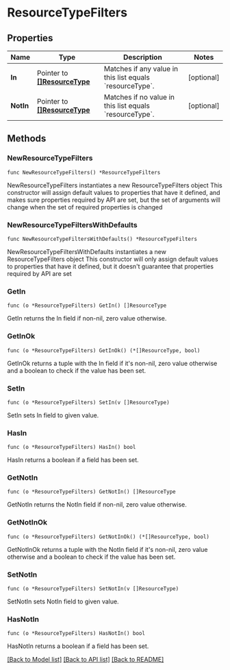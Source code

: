 # ResourceTypeFilters

## Properties

Name | Type | Description | Notes
------------ | ------------- | ------------- | -------------
**In** | Pointer to [**[]ResourceType**](ResourceType.md) | Matches if any value in this list equals &#x60;resourceType&#x60;. | [optional] 
**NotIn** | Pointer to [**[]ResourceType**](ResourceType.md) | Matches if no value in this list equals &#x60;resourceType&#x60;. | [optional] 

## Methods

### NewResourceTypeFilters

`func NewResourceTypeFilters() *ResourceTypeFilters`

NewResourceTypeFilters instantiates a new ResourceTypeFilters object
This constructor will assign default values to properties that have it defined,
and makes sure properties required by API are set, but the set of arguments
will change when the set of required properties is changed

### NewResourceTypeFiltersWithDefaults

`func NewResourceTypeFiltersWithDefaults() *ResourceTypeFilters`

NewResourceTypeFiltersWithDefaults instantiates a new ResourceTypeFilters object
This constructor will only assign default values to properties that have it defined,
but it doesn't guarantee that properties required by API are set

### GetIn

`func (o *ResourceTypeFilters) GetIn() []ResourceType`

GetIn returns the In field if non-nil, zero value otherwise.

### GetInOk

`func (o *ResourceTypeFilters) GetInOk() (*[]ResourceType, bool)`

GetInOk returns a tuple with the In field if it's non-nil, zero value otherwise
and a boolean to check if the value has been set.

### SetIn

`func (o *ResourceTypeFilters) SetIn(v []ResourceType)`

SetIn sets In field to given value.

### HasIn

`func (o *ResourceTypeFilters) HasIn() bool`

HasIn returns a boolean if a field has been set.

### GetNotIn

`func (o *ResourceTypeFilters) GetNotIn() []ResourceType`

GetNotIn returns the NotIn field if non-nil, zero value otherwise.

### GetNotInOk

`func (o *ResourceTypeFilters) GetNotInOk() (*[]ResourceType, bool)`

GetNotInOk returns a tuple with the NotIn field if it's non-nil, zero value otherwise
and a boolean to check if the value has been set.

### SetNotIn

`func (o *ResourceTypeFilters) SetNotIn(v []ResourceType)`

SetNotIn sets NotIn field to given value.

### HasNotIn

`func (o *ResourceTypeFilters) HasNotIn() bool`

HasNotIn returns a boolean if a field has been set.


[[Back to Model list]](../README.md#documentation-for-models) [[Back to API list]](../README.md#documentation-for-api-endpoints) [[Back to README]](../README.md)


